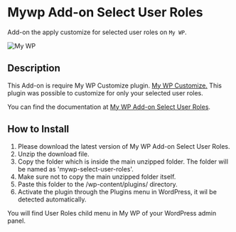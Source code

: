 # Mywp Add-on Select User Roles

Add-on the apply customize for selected user roles on `My WP`.

![My WP](https://img.shields.io/badge/My%20WP-Ver%201.20-blue)


## Description
This Add-on is require My WP Customize plugin. [My WP Customize.](https://mywpcustomize.com/)
This plugin was possible to customize for only your selected user roles.

You can find the documentation at
[My WP Add-on Select User Roles](https://mywpcustomize.com/add_ons/add-on-select-user-roles/).

## How to Install
1. Please download the latest version of My WP Add-on Select User Roles.
2. Unzip the download file.
3. Copy the folder which is inside the main unzipped folder. The folder will be named as 'mywp-select-user-roles'.
4. Make sure not to copy the main unzipped folder itself.
5. Paste this folder to the /wp-content/plugins/ directory.
6. Activate the plugin through the Plugins menu in WordPress, it wil be detected automatically.

You will find User Roles child menu in My WP of your WordPress admin panel.

